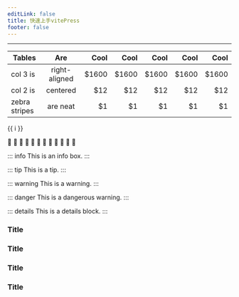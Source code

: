 ```yaml
---
editLink: false
title: 快速上手vitePress
footer: false
---
```


---

| Tables        |      Are      |  Cool |  Cool |  Cool |  Cool |  Cool |
| ------------- | :-----------: | ----: | ----: | ----: | ----: | ----: |
| col 3 is      | right-aligned | $1600 | $1600 | $1600 | $1600 | $1600 |
| col 2 is      |   centered    |   $12 |   $12 |   $12 |   $12 |   $12 |
| zebra stripes |   are neat    |    $1 |    $1 |    $1 |    $1 |    $1 |

<div>
<span v-for="i in 3">{{ i }}</span>
</div>

:tada: :100: :tada: :100: :tada: :100: :tada: :100: :tada: :100: :tada: :100:

::: info
This is an info box.
:::

::: tip
This is a tip.
:::

::: warning
This is a warning.
:::

::: danger
This is a dangerous warning.
:::

::: details
This is a details block.
:::

<!-- Do -->
<!-- ## [Getting Started](./getting-started)
[Getting Started](../guide/getting-started) -->

<!-- Don't -->
<!-- ### [Getting Started](./getting-started.md)
### [Getting Started](./getting-started.html) -->

### Title <Badge type="info" text="default" />
### Title <Badge type="tip" text="^1.9.0" />
### Title <Badge type="warning" text="beta" />
### Title <Badge type="danger" text="caution" />
